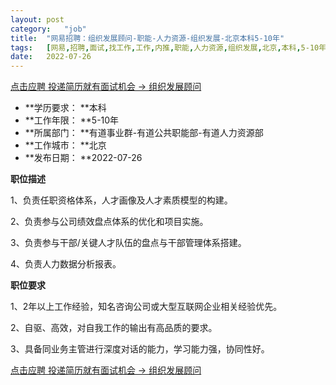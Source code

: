 ```yaml
---
layout:	post
category:	"job"
title:	"网易招聘：组织发展顾问-职能-人力资源-组织发展-北京本科5-10年"
tags:	[网易,招聘,面试,找工作,工作,内推,职能,人力资源,组织发展,北京,本科,5-10年]
date:	2022-07-26
---
```


[点击应聘 投递简历就有面试机会 ->  组织发展顾问](http://mobile.bole.netease.com/bole/boleDetail?id=41806&employeeId=346f03c3cda5f04c&key=all)



- **学历要求： **本科
- **工作年限： **5-10年
- **所属部门： **有道事业群-有道公共职能部-有道人力资源部
- **工作城市： **北京
- **发布日期： **2022-07-26



**职位描述**

1、负责任职资格体系，人才画像及人才素质模型的构建。

2、负责参与公司绩效盘点体系的优化和项目实施。

3、负责参与干部/关键人才队伍的盘点与干部管理体系搭建。

4、负责人力数据分析报表。



**职位要求**

1、2年以上工作经验，知名咨询公司或大型互联网企业相关经验优先。

2、自驱、高效，对自我工作的输出有高品质的要求。

3、具备同业务主管进行深度对话的能力，学习能力强，协同性好。



[点击应聘 投递简历就有面试机会 ->  组织发展顾问](http://mobile.bole.netease.com/bole/boleDetail?id=41806&employeeId=346f03c3cda5f04c&key=all)